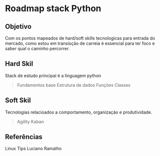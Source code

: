 # Roadmap stack Python

## Objetivo
Com os pontos mapeados de hard/soft skills tecnologicas para entrada do mercado, como estou em transisção de carreia é essencial
para ter foco e saber qual o caminho percorrer.

## Hard Skil
Stack de estudo principal é a linguagem python
> Fundamentos base
> Estrutura de dados
> Funções
> Classes

## Soft Skil

Tecnologias relacioados a comportamento, organização e produtividade.
>Agility
 > Kaban

## Referências

Linux Tips
Luciano Ramalho
